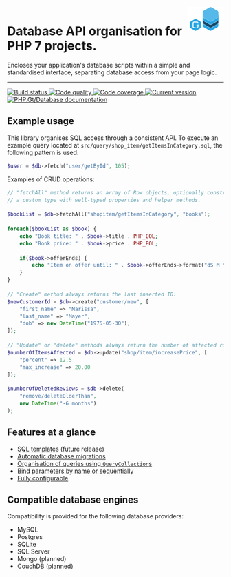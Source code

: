 <img src="logo.png" alt="Database logic organisation for PHP 7 projects." align="right" />

# Database API organisation for PHP 7 projects.

Encloses your application's database scripts within a simple and standardised interface, separating database access from your page logic.

***

<a href="https://circleci.com/gh/PhpGt/Database" target="_blank">
	<img src="https://badge.status.php.gt/database-build.svg" alt="Build status" />
</a>
<a href="https://scrutinizer-ci.com/g/PhpGt/Database" target="_blank">
	<img src="https://badge.status.php.gt/database-quality.svg" alt="Code quality" />
</a>
<a href="https://scrutinizer-ci.com/g/PhpGt/Database" target="_blank">
	<img src="https://badge.status.php.gt/database-coverage.svg" alt="Code coverage" />
</a>
<a href="https://packagist.org/packages/PhpGt/Database" target="_blank">
	<img src="https://badge.status.php.gt/database-version.svg" alt="Current version" />
</a>
<a href="http://www.php.gt/database" target="_blank">
	<img src="https://badge.status.php.gt/database-docs.svg" alt="PHP.Gt/Database documentation" />
</a>

## Example usage

This library organises SQL access through a consistent API. To execute an example query located at `src/query/shop_item/getItemsInCategory.sql`, the following pattern is used:

```php
$user = $db->fetch("user/getById", 105);
```

Examples of CRUD operations:

```php
// "fetchAll" method returns an array of Row objects, optionally constructed as 
// a custom type with well-typed properties and helper methods.

$bookList = $db->fetchAll("shopitem/getItemsInCategory", "books");

foreach($bookList as $book) {
	echo "Book title: " . $book->title . PHP_EOL;
	echo "Book price: " . $book->price . PHP_EOL;
	
	if($book->offerEnds) {
		echo "Item on offer until: " . $book->offerEnds->format("dS M Y");
	}
}

// "Create" method always returns the last inserted ID:
$newCustomerId = $db->create("customer/new", [
	"first_name" => "Marissa",
	"last_name" => "Mayer",
	"dob" => new DateTime("1975-05-30"),
]);

// "Update" or "delete" methods always return the number of affected rows:
$numberOfItemsAffected = $db->update("shop/item/increasePrice", [
	"percent" => 12.5
	"max_increase" => 20.00
]);

$numberOfDeletedReviews = $db->delete(
	"remove/deleteOlderThan",
	new DateTime("-6 months")
);
```

## Features at a glance

+ [SQL templates][wiki-templates] (future release)
+ [Automatic database migrations][wiki-migrations]
+ [Organisation of queries using `QueryCollection`s][wiki-query-collections]
+ [Bind parameters by name or sequentially][wiki-parameters]
+ [Fully configurable][wiki-config]

## Compatible database engines

Compatibility is provided for the following database providers:

* MySQL
* Postgres
* SQLite
* SQL Server
* Mongo (planned)
* CouchDB (planned)

[wiki-templates]: https://github.com/PhpGt/Database/wiki
[wiki-query-collections]: https://github.com/PhpGt/Database/wiki
[wiki-parameters]: https://github.com/PhpGt/Database/wiki
[wiki-migrations]: https://github.com/PhpGt/Database/wiki
[wiki-config]: https://github.com/PhpGt/Database/wiki
